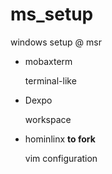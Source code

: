 # ms_setup
windows setup @ msr

* mobaxterm

  terminal-like
* Dexpo

  workspace
* hominlinx   **to fork**

  vim configuration
